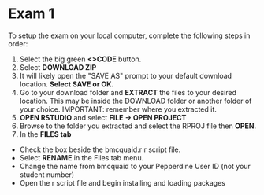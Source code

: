 # Exam 1

To setup the exam on your local computer, complete the following steps in order:

1. Select the big green **\<\>CODE** button.
2. Select **DOWNLOAD ZIP**
3. It will likely open the "SAVE AS" prompt to your default download location. **Select SAVE or OK.**
4. Go to your download folder and **EXTRACT** the files to your desired location. This may be inside the DOWNLOAD folder or another folder of your choice. IMPORTANT: remember where you extracted it.
5. **OPEN RSTUDIO** and select **FILE -> OPEN PROJECT**
6. Browse to the folder you extracted and select the RPROJ file then **OPEN**.
7. In the **FILES tab** 
  * Check the box beside the bmcquaid.r r script file.
  * Select **RENAME** in the Files tab menu.
  * Change the name from bmcquaid to your Pepperdine User ID (not your student number)
  * Open the r script file and begin installing and loading packages
  